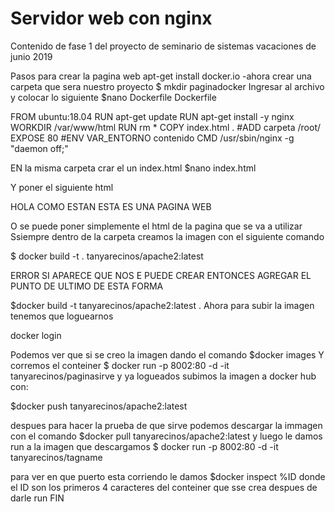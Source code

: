# Servidor web con nginx
Contenido de fase 1 del proyecto de seminario de sistemas vacaciones de junio 2019


Pasos para crear la pagina web
apt-get install docker.io
-ahora crear una carpeta  que sera nuestro proyecto
$ mkdir paginadocker
 Ingresar al archivo y colocar lo siguiente
$nano Dockerfile
Dockerfile

FROM ubuntu:18.04
RUN apt-get update
RUN apt-get install -y nginx
WORKDIR /var/www/html
RUN rm *
COPY index.html .
#ADD carpeta /root/
EXPOSE 80
#ENV VAR_ENTORNO contenido
CMD /usr/sbin/nginx -g "daemon off;"

EN la misma carpeta crar el un index.html 
$nano index.html

Y poner el siguiente html 

HOLA COMO ESTAN ESTA ES UNA PAGINA WEB 

O se puede poner simplemente el html de la pagina que se va a utilizar
Ssiempre dentro de la carpeta creamos la imagen con el siguiente comando

$ docker build -t . tanyarecinos/apache2:latest

ERROR SI APARECE QUE NOS E PUEDE CREAR ENTONCES AGREGAR EL PUNTO DE ULTIMO DE ESTA FORMA

$docker build -t tanyarecinos/apache2:latest .
Ahora para subir la imagen tenemos que loguearnos

docker login

Podemos ver que si se creo la imagen dando el comando
$docker images
Y corremos el conteiner 
$ docker run -p 8002:80 -d -it tanyarecinos/paginasirve
y ya logueados subimos la imagen a docker hub con:

$docker push tanyarecinos/apache2:latest

despues para hacer la prueba de que sirve podemos descargar la immagen con el comando
$docker pull tanyarecinos/apache2:latest
y luego le damos run
a la imagen que descargamos 
$ docker run -p 8002:80 -d -it tanyarecinos/tagname

para ver en que puerto esta corriendo le damos 
$docker inspect %ID
donde el ID son los primeros 4 caracteres del conteiner que sse crea despues de darle run
FIN

